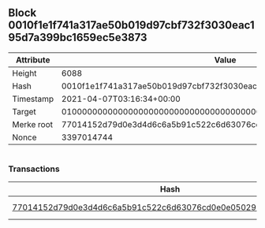 ## Block 0010f1e1f741a317ae50b019d97cbf732f3030eac195d7a399bc1659ec5e3873

Attribute | Value
--- | ---
Height | 6088
Hash | 0010f1e1f741a317ae50b019d97cbf732f3030eac195d7a399bc1659ec5e3873
Timestamp | 2021-04-07T03:16:34+00:00
Target | 0100000000000000000000000000000000000000000000000000000000000000
Merke root | 77014152d79d0e3d4d6c6a5b91c522c6d63076cd0e0e050292283361906ff49d
Nonce | 3397014744

```

```

### Transactions

Hash | Amount
--- | ---
[77014152d79d0e3d4d6c6a5b91c522c6d63076cd0e0e050292283361906ff49d](77014152d79d0e3d4d6c6a5b91c522c6d63076cd0e0e050292283361906ff49d.md) | 10.00000000 SKEPTI 
